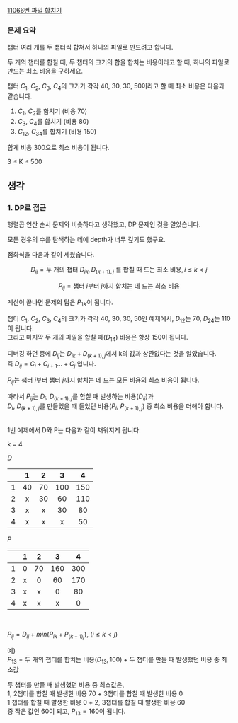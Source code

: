 [11066번 파일 합치기](https://www.acmicpc.net/problem/11066)

### 문제 요약

챕터 여러 개를 두 챕터씩 합쳐서 하나의 파일로 만드려고 합니다.

두 개의 챕터를 합칠 때, 두 챕터의 크기의 합을 합치는 비용이라고 할 때, 하나의 파일로 만드는 최소 비용을 구하세요.

챕터 $C_1$, $C_2$, $C_3$, $C_4$의 크기가 각각 40, 30, 30, 50이라고 할 때 최소 비용은 다음과 같습니다.

1. $C_1$, $C_2$를 합치기 (비용 70)
2. $C_3$, $C_4$를 합치기 (비용 80)
3. $C_{12}$, $C_{34}$를 합치기 (비용 150)

합계 비용 300으로 최소 비용이 됩니다.

3 ≤ K ≤ 500

## 생각

### 1. DP로 접근

행렬곱 연산 순서 문제와 비슷하다고 생각했고, DP 문제인 것을 알았습니다.

모든 경우의 수를 탐색하는 데에 depth가 너무 깊기도 했구요.

점화식을 다음과 같이 세웠습니다.

$$D_{ij} = \text{두 개의 챕터 } D_{ik}, D_{(k+1),j} \text{ 를 합칠 때 드는 최소 비용}, i ≤ k < j$$

$$P_{ij} = \text{챕터 } i\text{부터 } j\text{까지 합치는 데 드는 최소 비용}$$

계산이 끝나면 문제의 답은 $P_{1K}$이 됩니다.

챕터 $C_1$, $C_2$, $C_3$, $C_4$의 크기가 각각 40, 30, 30, 50인 예제에서, $D_{12}$는 70, $D_{24}$는 110이 됩니다.
<br>
그리고 마지막 두 개의 파일을 합칠 때($D_{14}$) 비용은 항상 150이 됩니다.

디버깅 하던 중에 $D_{ij}$는 $D_{ik} + D_{(k+1),j}$에서 k의 값과 상관없다는 것을 알았습니다.
<br>
즉 $D_{ij} = C_{i} + C_{i+1} ... + C_{j}$ 입니다.

$P_{ij}$는 챕터 $i$부터 챕터 $j$까지 합치는 데 드는 모든 비용의 최소 비용이 됩니다.

따라서 $P_{ij}$는 $D_i$, $D_{(k+1),j}$를 합칠 때 발생하는 비용($D_{ij}$)과
<br>$D_i$, $D_{(k+1),j}$를 만들었을 때 들었던 비용($P_i$, $P_{(k+1),j}$) 중 최소 비용을 더해야 합니다.


<br>
1번 예제에서 D와 P는 다음과 같이 채워지게 됩니다.

k = 4

_D_

|   | 1  | 2  |  3  |  4  |
|:-:|:--:|:--:|:---:|:---:|
| 1 | 40 | 70 | 100 | 150 |
| 2 | x  | 30 | 60  | 110 |
| 3 | x  | x  | 30  | 80  |
| 4 | x  | x  |  x  | 50  |

_P_

|   | 1 | 2  |  3  |  4  |
|:-:|:-:|:--:|:---:|:---:|
| 1 | 0 | 70 | 160 | 300 |
| 2 | x | 0  | 60  | 170 |
| 3 | x | x  |  0  | 80  |
| 4 | x | x  |  x  |  0  |

<br>

$P_{ij} = D_{ij} + min(P_{ik} + P_{(k+1)j})$, $(i ≤ k < j)$

예) <br> $P_{13} = \text{두 개의 챕터를 합치는 비용}(D_{13}, 100) + \text{두 챕터를 만들 때 발생했던 비용 중 최소값}$

두 챕터를 만들 때 발생했던 비용 중 최소값은,<br>
1, 2챕터를 합칠 때 발생한 비용 70 + 3챕터를 합칠 때 발생한 비용 0<br>
1 챕터를 합칠 때 발생한 비용 0 + 2, 3챕터를 합칠 때 발생한 비용 60<br>
중 작은 값인 60이 되고, $P_{13} = 160$이 됩니다.


